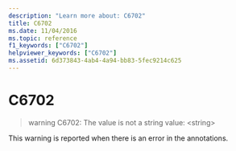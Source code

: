 ```yaml
---
description: "Learn more about: C6702"
title: C6702
ms.date: 11/04/2016
ms.topic: reference
f1_keywords: ["C6702"]
helpviewer_keywords: ["C6702"]
ms.assetid: 6d373843-4ab4-4a94-bb83-5fec9214c625
---
```

# C6702

> warning C6702: The value is not a string value: \<string>

This warning is reported when there is an error in the annotations.
